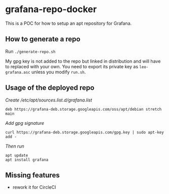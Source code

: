 # grafana-repo-docker

This is a POC for how to setup an apt repository for Grafana.

## How to generate a repo

Run `./generate-repo.sh`

My gpg key is not added to the repo but linked in distribution and will have to replaced with your own. You need to export its private key as `leo-grafana.asc` unless you modify `run.sh`.

## Usage of the deployed repo

*Create /etc/apt/sources.list.d/grafana.list*
```
deb https://grafana-deb.storage.googleapis.com/oss/apt/debian stretch main
```

*Add gpg signature*
```
curl https://grafana-deb.storage.googleapis.com/gpg.key | sudo apt-key add -
```

*Then run*
```
apt update
apt install grafana
```

## Missing features

- rework it for CircleCI

